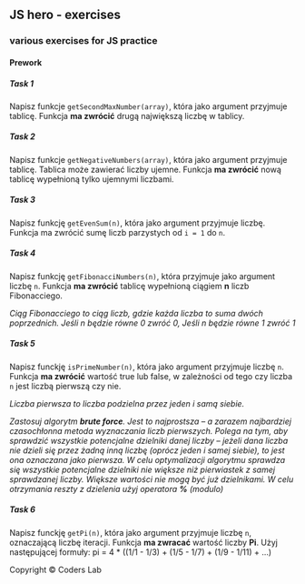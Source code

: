 ## JS hero - exercises
### various exercises for JS practice


#### Prework 


##### Task 1 

Napisz funkcje ```getSecondMaxNumber(array)```, która jako argument przyjmuje tablicę. Funkcja **ma zwrócić** drugą największą liczbę w tablicy.

##### Task 2 

Napisz funkcje ```getNegativeNumbers(array)```, która jako argument przyjmuje tablicę. Tablica może zawierać liczby ujemne. Funkcja **ma zwrócić** nową tablicę wypełnioną tylko ujemnymi liczbami.

##### Task 3 

Napisz funkcję ```getEvenSum(n)```, która jako argument przyjmuje liczbę. Funkcja ma zwrócić sumę liczb parzystych od ```i = 1``` do ```n```.

##### Task 4 

Napisz funkcję ```getFibonacciNumbers(n)```, która przyjmuje jako argument liczbę ```n```.
Funkcja **ma zwrócić** tablicę wypełnioną  ciągiem **n** liczb Fibonacciego.

*Ciąg Fibonacciego to ciąg liczb, gdzie każda liczba to suma dwóch poprzednich.
Jeśli n będzie równe 0 zwróć 0, Jeśli n będzie równe 1 zwróć 1*

##### Task 5

Napisz funckję ```isPrimeNumber(n)```, która jako argument przyjmuje liczbę ```n```.
Funkcja **ma zwrócić** wartość true lub false, w zależności od tego czy liczba ```n``` jest liczbą pierwszą czy nie.

*Liczba pierwsza to liczba podzielna przez jeden i samą siebie.*

*Zastosuj algorytm **brute force**. Jest to najprostsza &ndash; a zarazem najbardziej czasochłonna metoda wyznaczania liczb pierwszych.
Polega na tym, aby sprawdzić wszystkie potencjalne dzielniki danej liczby &ndash; jeżeli dana liczba nie dzieli się przez żadną inną liczbę (oprócz jeden i samej siebie), to jest ona oznaczana jako pierwsza.
W celu optymalizacji algorytmu sprawdza się wszystkie potencjalne dzielniki nie większe niż pierwiastek z samej sprawdzanej liczby.  Większe wartości nie mogą być już dzielnikami.
W celu otrzymania reszty z dzielenia użyj operatora **%** (modulo)* 

##### Task 6

Napisz funckję ```getPi(n)```, która jako argument przyjmuje liczbę ```n```, oznaczającą liczbę iteracji.
Funkcja **ma zwracać** wartość liczby **Pi**. Użyj następującej formuły: pi = 4 * ((1/1 - 1/3) + (1/5 - 1/7) + (1/9 - 1/11) + ...)





Copyright © Coders Lab
